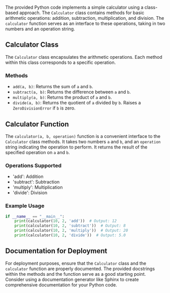  The provided Python code implements a simple calculator using a class-based approach. The `Calculator` class contains methods for basic arithmetic operations: addition, subtraction, multiplication, and division. The `calculator` function serves as an interface to these operations, taking in two numbers and an operation string.

## Calculator Class
The `Calculator` class encapsulates the arithmetic operations. Each method within this class corresponds to a specific operation.

### Methods
- `add(a, b)`: Returns the sum of `a` and `b`.
- `subtract(a, b)`: Returns the difference between `a` and `b`.
- `multiply(a, b)`: Returns the product of `a` and `b`.
- `divide(a, b)`: Returns the quotient of `a` divided by `b`. Raises a `ZeroDivisionError` if `b` is zero.

## Calculator Function
The `calculator(a, b, operation)` function is a convenient interface to the `Calculator` class methods. It takes two numbers `a` and `b`, and an `operation` string indicating the operation to perform. It returns the result of the specified operation on `a` and `b`.

### Operations Supported
- 'add': Addition
- 'subtract': Subtraction
- 'multiply': Multiplication
- 'divide': Division

### Example Usage
```python
if __name__ == "__main__":
    print(calculator(10, 2, 'add'))  # Output: 12
    print(calculator(10, 2, 'subtract'))  # Output: 8
    print(calculator(10, 2, 'multiply'))  # Output: 20
    print(calculator(10, 2, 'divide'))  # Output: 5.0
```

## Documentation for Deployment
For deployment purposes, ensure that the `Calculator` class and the `calculator` function are properly documented. The provided docstrings within the methods and the function serve as a good starting point. Consider using a documentation generator like Sphinx to create comprehensive documentation for your Python code. 